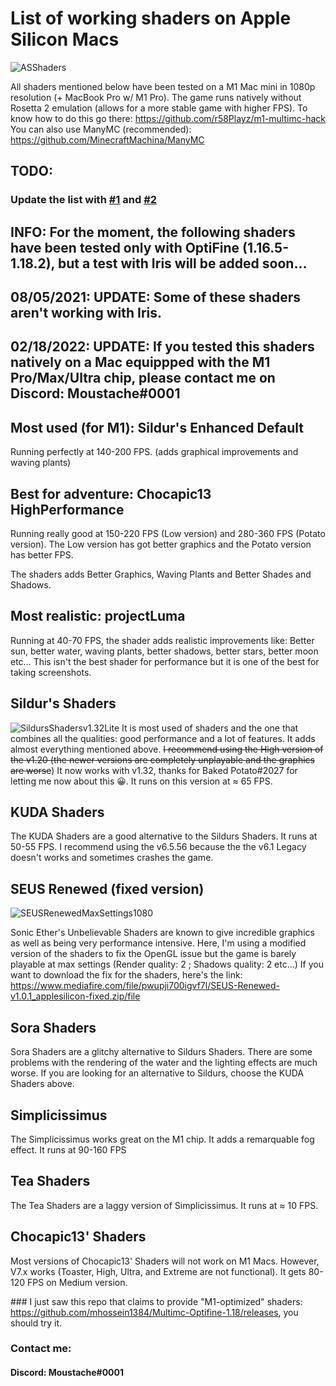 # List of working shaders on Apple Silicon Macs
![ASShaders](https://i.goopics.net/46gge1.png)

All shaders mentioned below have been tested on a M1 Mac mini in 1080p resolution (+ MacBook Pro w/ M1 Pro). The game runs natively without Rosetta 2 emulation (allows for a more stable game with higher FPS). To know how to do this go there: https://github.com/r58Playz/m1-multimc-hack
You can also use ManyMC (recommended): https://github.com/MinecraftMachina/ManyMC

## TODO:
### Update the list with [#1](https://github.com/MoustacheOff/AppleSilicon-Minecraft-Shaders/issues/1) and [#2](https://github.com/MoustacheOff/AppleSilicon-Minecraft-Shaders/issues/2)

## INFO: For the moment, the following shaders have been tested only with OptiFine (1.16.5-1.18.2), but a test with Iris will be added soon...
## 08/05/2021: UPDATE: Some of these shaders aren't working with Iris.
## 02/18/2022: UPDATE: If you tested this shaders natively on a Mac equippped with the M1 Pro/Max/Ultra chip, please contact me on Discord: Moustache#0001


## Most used (for M1): Sildur's Enhanced Default

Running perfectly at 140-200 FPS. (adds graphical improvements and waving plants)

## Best for adventure: Chocapic13 HighPerformance

Running really good at 150-220 FPS (Low version) and 280-360 FPS (Potato version).
The Low version has got better graphics and the Potato version has better FPS.

The shaders adds Better Graphics, Waving Plants and Better Shades and Shadows.

## Most realistic: projectLuma

Running at 40-70 FPS, the shader adds realistic improvements like: Better sun, better water, waving plants, better shadows, better stars, better moon etc…
This isn't the best shader for performance but it is one of the best for taking screenshots.

## Sildur's Shaders

![SildursShadersv1.32Lite](https://i.goopics.net/bqghxc.png)
It is most used of shaders and the one that combines all the qualities: good performance and a lot of features. It adds almost everything mentioned above.
~~I recommend using the High version of the v1.20 (the newer versions are completely unplayable and the graphics are worse~~) It now works with v1.32, thanks for Baked Potato#2027 for letting me now about this 😀. It runs on this version at ≈ 65 FPS.

## KUDA Shaders

The KUDA Shaders are a good alternative to the Sildurs Shaders. It runs at 50-55 FPS. I recommend using the v6.5.56 because the the v6.1 Legacy doesn't works and sometimes crashes the game.

## SEUS Renewed (fixed version)

![SEUSRenewedMaxSettings1080](https://i.goopics.net/ehb9ts.png)

Sonic Ether's Unbelievable Shaders are known to give incredible graphics as well as being very performance intensive. Here, I'm using a modified version of the shaders to fix the OpenGL issue but the game is barely playable at max settings (Render quality: 2 ; Shadows quality: 2 etc…) If you want to download the fix for the shaders, here's the link: https://www.mediafire.com/file/pwupji700igvf7l/SEUS-Renewed-v1.0.1_applesilicon-fixed.zip/file

## Sora Shaders

Sora Shaders are a glitchy alternative to Sildurs Shaders. There are some problems with the rendering of the water and the lighting effects are much worse. If you are looking for an alternative to Sildurs, choose the KUDA Shaders above.

## Simplicissimus

The Simplicissimus works great on the M1 chip. It adds a remarquable fog effect. It runs at 90-160 FPS

## Tea Shaders

The Tea Shaders are a laggy version of Simplicissimus. It runs at ≈ 10 FPS.

## Chocapic13' Shaders

Most versions of Chocapic13' Shaders will not work on M1 Macs. However, V7.x works (Toaster, High, Ultra, and Extreme are not functional). It gets 80-120 FPS on Medium version.

### I just saw this repo that claims to provide "M1-optimized" shaders: https://github.com/mhossein1384/Multimc-Optifine-1.18/releases, you should try it.

### Contact me:

#### Discord: Moustache#0001
